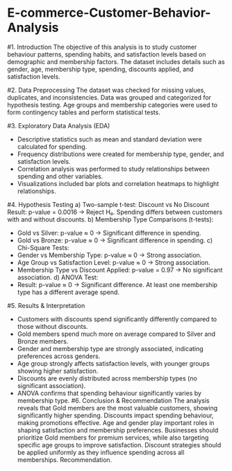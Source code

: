 # E-commerce-Customer-Behavior-Analysis

#1. Introduction
The objective of this analysis is to study customer behaviour patterns, spending habits, and satisfaction levels based on demographic and membership factors. The dataset includes details such as gender, age, membership type, spending, discounts applied, and satisfaction levels.

#2. Data Preprocessing
The dataset was checked for missing values, duplicates, and inconsistencies. Data was grouped and categorized for hypothesis testing. Age groups and membership categories were used to form contingency tables and perform statistical tests.

#3. Exploratory Data Analysis (EDA)
- Descriptive statistics such as mean and standard deviation were calculated for spending.
- Frequency distributions were created for membership type, gender, and satisfaction levels.
- Correlation analysis was performed to study relationships between spending and other variables.
- Visualizations included bar plots and correlation heatmaps to highlight relationships.
  
#4. Hypothesis Testing
a) Two-sample t-test: Discount vs No Discount
Result: p-value = 0.0016 → Reject H₀. Spending differs between customers with and without discounts.
b) Membership Type Comparisons (t-tests):
 - Gold vs Silver: p-value ≈ 0 → Significant difference in spending.
 - Gold vs Bronze: p-value ≈ 0 → Significant difference in spending.
c) Chi-Square Tests:
 - Gender vs Membership Type: p-value ≈ 0 → Strong association.
 - Age Group vs Satisfaction Level: p-value ≈ 0 → Strong association.
 - Membership Type vs Discount Applied: p-value = 0.97 → No significant association.
d) ANOVA Test:
 - Result: p-value ≈ 0 → Significant difference. At least one membership type has a different average spend.
   
#5. Results & Interpretation
- Customers with discounts spend significantly differently compared to those without discounts.
- Gold members spend much more on average compared to Silver and Bronze members.
- Gender and membership type are strongly associated, indicating preferences across genders.
- Age group strongly affects satisfaction levels, with younger groups showing higher satisfaction.
- Discounts are evenly distributed across membership types (no significant association).
- ANOVA confirms that spending behaviour significantly varies by membership type.
#6. Conclusion & Recommendation
The analysis reveals that Gold members are the most valuable customers, showing significantly higher spending. Discounts impact spending behaviour, making promotions effective. Age and gender play important roles in shaping satisfaction and membership preferences. Businesses should prioritize Gold members for premium services, while also targeting specific age groups to improve satisfaction. Discount strategies should be applied uniformly as they influence spending across all memberships. Recommendation.
